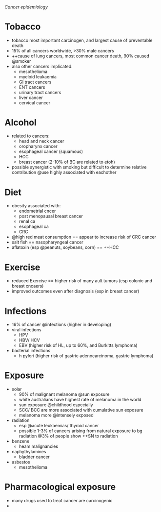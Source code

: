 ###### Cancer epidemiology


# Tobacco
- tobacco most important carcinogen, and largest cause of preventable death
- 15% of all cancers worldwide, >30% male cancers
- ++cause of lung cancers, most common cancer death, 90% caused @smoker
- also other cancers implicated:
    + mesothelioma
    + myeloid leukaemia
    + GI tract cancers
    + ENT cancers
    + urinary tract cancers
    + liver cancer
    + cervical cancer

# Alcohol
- related to cancers:
    + head and neck cancer
    + oropharynx cancer
    + esophageal cancer (squamous)
    + HCC
    + breast cancer (2-10% of BC are related to etoh)
- possible synergistic with smoking but difficult to determine relative contribution @use highly associated with eachother

# Diet
- obesity associated with:
    + endometrial cncer
    + post menopausal breast cancer
    + renal ca
    + esophageal ca
    + CRC
- @high red meat consumption == appear to increase risk of CRC cancer
- salt fish == nasopharyngeal cancer
- aflatoxin (esp @peanuts, soybeans, corn) == ++HCC

# Exercise
- reduced Exercise == higher risk of many ault tumors (esp colonic and breast cncaers)
- improved outcomes even after diagnosis (esp in breast cancer)


# Infections
- 16% of cancer @infections (higher in developing)
- viral infections
    + HPV
    + HBV/ HCV
    + EBV (higher risk of HL, up to 60%, and Burkitts lymphoma)
- bacterial infections
    + h pylori (higher risk of gastric adenocarcinoma, gastric lymphoma)

# Exposure
- solar
    + 90% of malignant melanoma @sun exposure
    + white australians have highest rate of melanoma in the world
    + sun exposure @childhood especially
    + SCC/ BCC are more associated with cumulative sun exposure
    + melanoma more @intensely exposed
- radiation
    + esp @acute leukaemias/ thyroid cancer
    + possible 1-3% of cancers arising from natural exposure to bg radiation @3% of people show ++SN to radiation
- benzene
    + heam malignancies
- naphythylamines
    + bladder cancer
- asbestos 
    + mesothelioma

# Pharmacological exposure
- many drugs used to treat cancer are carcinogenic
- 